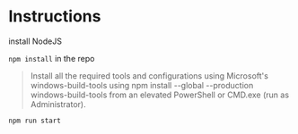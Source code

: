 # Instructions
install NodeJS

`npm install` in the repo

>Install all the required tools and configurations using Microsoft's windows-build-tools using npm install --global --production windows-build-tools from an elevated PowerShell or CMD.exe (run as Administrator).

`npm run start`
